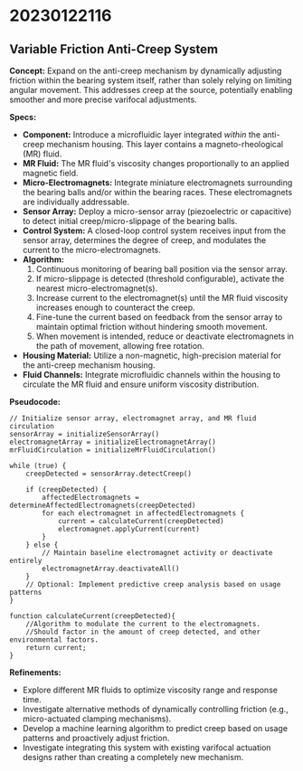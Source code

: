 # 20230122116

## Variable Friction Anti-Creep System

**Concept:** Expand on the anti-creep mechanism by dynamically adjusting friction within the bearing system itself, rather than solely relying on limiting angular movement. This addresses creep at the source, potentially enabling smoother and more precise varifocal adjustments.

**Specs:**

*   **Component:** Introduce a microfluidic layer integrated *within* the anti-creep mechanism housing. This layer contains a magneto-rheological (MR) fluid.
*   **MR Fluid:** The MR fluid's viscosity changes proportionally to an applied magnetic field.
*   **Micro-Electromagnets:** Integrate miniature electromagnets surrounding the bearing balls and/or within the bearing races. These electromagnets are individually addressable.
*   **Sensor Array:** Deploy a micro-sensor array (piezoelectric or capacitive) to detect initial creep/micro-slippage of the bearing balls.
*   **Control System:** A closed-loop control system receives input from the sensor array, determines the degree of creep, and modulates the current to the micro-electromagnets.
*   **Algorithm:**
    1.  Continuous monitoring of bearing ball position via the sensor array.
    2.  If micro-slippage is detected (threshold configurable), activate the nearest micro-electromagnet(s).
    3.  Increase current to the electromagnet(s) until the MR fluid viscosity increases enough to counteract the creep.
    4.  Fine-tune the current based on feedback from the sensor array to maintain optimal friction without hindering smooth movement.
    5.  When movement is intended, reduce or deactivate electromagnets in the path of movement, allowing free rotation.
*   **Housing Material:** Utilize a non-magnetic, high-precision material for the anti-creep mechanism housing.
*   **Fluid Channels:** Integrate microfluidic channels within the housing to circulate the MR fluid and ensure uniform viscosity distribution.

**Pseudocode:**

```
// Initialize sensor array, electromagnet array, and MR fluid circulation
sensorArray = initializeSensorArray()
electromagnetArray = initializeElectromagnetArray()
mrFluidCirculation = initializeMrFluidCirculation()

while (true) {
    creepDetected = sensorArray.detectCreep()

    if (creepDetected) {
        affectedElectromagnets = determineAffectedElectromagnets(creepDetected)
        for each electromagnet in affectedElectromagnets {
            current = calculateCurrent(creepDetected)
            electromagnet.applyCurrent(current)
        }
    } else {
        // Maintain baseline electromagnet activity or deactivate entirely
        electromagnetArray.deactivateAll()
    }
    // Optional: Implement predictive creep analysis based on usage patterns
}

function calculateCurrent(creepDetected){
    //Algorithm to modulate the current to the electromagnets.
    //Should factor in the amount of creep detected, and other environmental factors.
    return current;
}
```

**Refinements:**

*   Explore different MR fluids to optimize viscosity range and response time.
*   Investigate alternative methods of dynamically controlling friction (e.g., micro-actuated clamping mechanisms).
*   Develop a machine learning algorithm to predict creep based on usage patterns and proactively adjust friction.
*   Investigate integrating this system with existing varifocal actuation designs rather than creating a completely new mechanism.